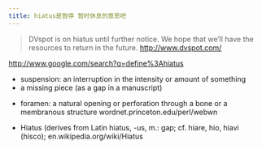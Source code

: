 ```yaml
---
title: hiatus是暂停 暂时休息的意思吧
---
```


<blockquote>
  <p>DVspot is on hiatus until further notice. We hope that we&#8217;ll have the resources to return in the future. <a href="http://www.dvspot.com/">http://www.dvspot.com/</a></p>
</blockquote>

<p><a href="http://www.google.com/search?q=define%3Ahiatus">http://www.google.com/search?q=define%3Ahiatus</a></p>

<ul>
<li>suspension: an interruption in the intensity or amount of something</li>
<li>a missing piece (as a gap in a manuscript)</li>
<li><p>foramen: a natural opening or perforation through a bone or a membranous structure
wordnet.princeton.edu/perl/webwn</p></li>
<li><p>Hiatus (derives from Latin hiatus, -us, m.: gap; cf. hiare, hio, hiavi (hisco);
en.wikipedia.org/wiki/Hiatus</p></li>
</ul>
